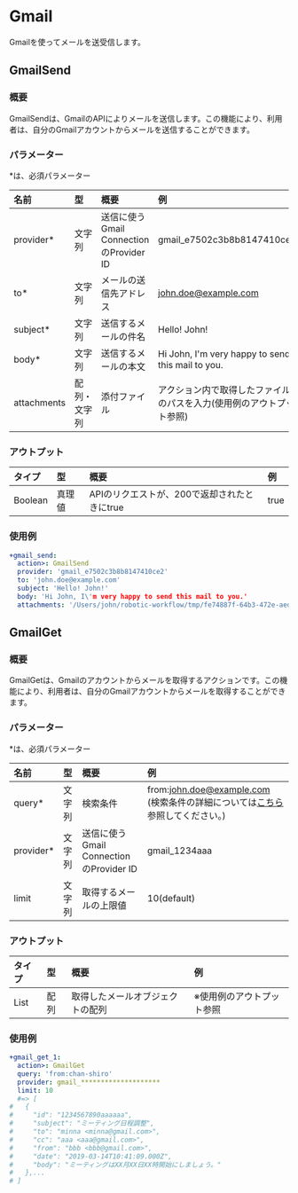 # Gmail

Gmailを使ってメールを送受信します。

## GmailSend

### 概要

GmailSendは、GmailのAPIによりメールを送信します。この機能により、利用者は、自分のGmailアカウントからメールを送信することができます。

### パラメーター

\*は、必須パラメーター

| 名前 | 型 | 概要 | 例 |
| :--- | :--- | :--- | :--- |
| provider\* | 文字列 | 送信に使うGmail ConnectionのProvider ID | gmail\_e7502c3b8b8147410ce2 |
| to\* | 文字列 | メールの送信先アドレス | john.doe@example.com |
| subject\* | 文字列 | 送信するメールの件名 | Hello! John! |
| body\* | 文字列 | 送信するメールの本文 | Hi John, I'm very happy to send this mail to you. |
| attachments | 配列・文字列 | 添付ファイル | アクション内で取得したファイルのパスを入力(使用例のアウトプット参照) |

### アウトプット

| タイプ | 型 | 概要 | 例 |
| :--- | :--- | :--- | :--- |
| Boolean | 真理値 | APIのリクエストが、200で返却されたときにtrue | true |

### 使用例

```yaml
+gmail_send:
  action>: GmailSend
  provider: 'gmail_e7502c3b8b8147410ce2'
  to: 'john.doe@example.com'
  subject: 'Hello! John!'
  body: 'Hi John, I\'m very happy to send this mail to you.'
  attachments: '/Users/john/robotic-workflow/tmp/fe74887f-64b3-472e-aeda-90662ed1ab19/gdrive_204374d03b504b0efc7f/sample.pdf'
```

## GmailGet

### 概要

GmailGetは、Gmailのアカウントからメールを取得するアクションです。この機能により、利用者は、自分のGmailアカウントからメールを取得することができます。

### パラメーター

\*は、必須パラメーター

| 名前 | 型 | 概要 | 例 |
| :--- | :--- | :--- | :--- |
| query\* | 文字列 | 検索条件 | from:john.doe@example.com \(検索条件の詳細については[こちら](https://support.google.com/mail/answer/7190?hl=ja)参照してください。\) |
| provider\* | 文字列 | 送信に使うGmail ConnectionのProvider ID | gmail\_1234aaa |
| limit | 文字列 | 取得するメールの上限値 | 10\(default\) |

### アウトプット

| タイプ | 型 | 概要 | 例 |
| :--- | :--- | :--- | :--- |
| List | 配列 | 取得したメールオブジェクトの配列 | ※使用例のアウトプット参照 |

### 使用例

```yaml
+gmail_get_1:
  action>: GmailGet
  query: 'from:chan-shiro'
  provider: gmail_********************
  limit: 10
  #=> [
#   {
#     "id": "1234567890aaaaaa",
#     "subject": "ミーティング日程調整",
#     "to": "minna <minna@gmail.com>",
#     "cc": "aaa <aaa@gmail.com>",
#     "from": "bbb <bbb@gmail.com>",
#     "date": "2019-03-14T10:41:09.000Z",
#     "body": "ミーティングはXX月XX日XX時開始にしましょう。"
#   },...
# ]
```

